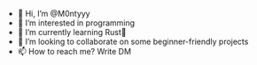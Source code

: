 - 👋 Hi, I’m @M0ntyyy
- 👀 I’m interested in programming 
- 🌱 I’m currently learning Rust🦀
- 💞️ I’m looking to collaborate on some beginner-friendly projects
- 📫 How to reach me? Write DM

<!---
M0ntyyy/M0ntyyy is a ✨ special ✨ repository because its `README.md` (this file) appears on your GitHub profile.
You can click the Preview link to take a look at your changes.
--->
